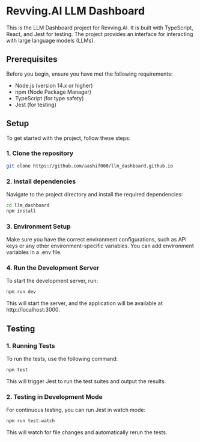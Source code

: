 # Revving.AI LLM Dashboard

This is the LLM Dashboard project for Revving.AI. It is built with TypeScript, React, and Jest for testing. The project provides an interface for interacting with large language models (LLMs).

## Prerequisites

Before you begin, ensure you have met the following requirements:

- Node.js (version 14.x or higher)
- npm (Node Package Manager)
- TypeScript (for type safety)
- Jest (for testing)

## Setup

To get started with the project, follow these steps:

### 1. Clone the repository

```bash 
git clone https://github.com/aashif000/llm_dashboard.github.io
```

### 2. Install dependencies
Navigate to the project directory and install the required dependencies:

 ``` bash
cd llm_dashboard
npm install
 ```

### 3. Environment Setup
Make sure you have the correct environment configurations, such as API keys or any other environment-specific variables. You can add environment variables in a .env file.

### 4. Run the Development Server
To start the development server, run:

 ```bash
npm run dev
 ```
This will start the server, and the application will be available at http://localhost:3000.

## Testing
### 1. Running Tests
To run the tests, use the following command:

 ```bash 
npm test
 ```
This will trigger Jest to run the test suites and output the results.

### 2. Testing in Development Mode
For continuous testing, you can run Jest in watch mode:

 ```bash
npm run test:watch
 ```
This will watch for file changes and automatically rerun the tests.




